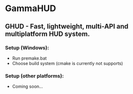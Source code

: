 # GammaHUD
## GHUD - Fast, lightweight, multi-API and multiplatform HUD system.

### Setup (Windows): 
- Run premake.bat
- Choose build system (cmake is currently not supports)

### Setup (other platforms):
- Coming soon...
